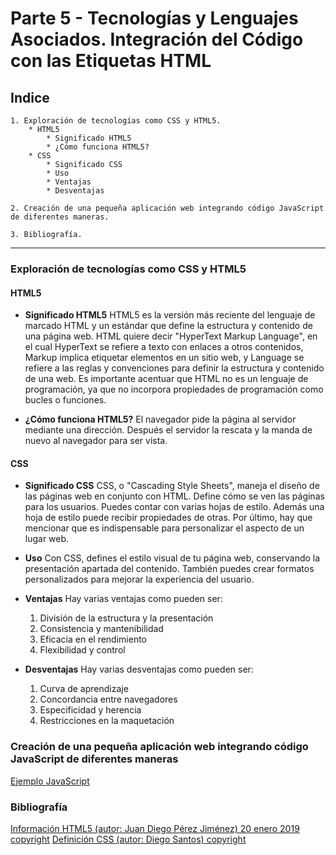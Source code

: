 # Parte 5 - Tecnologías y Lenguajes Asociados. Integración del Código con las Etiquetas HTML

## Indice

    1. Exploración de tecnologías como CSS y HTML5.
        * HTML5
            * Significado HTML5
            * ¿Cómo funciona HTML5?
        * CSS
            * Significado CSS
            * Uso
            * Ventajas
            * Desventajas

    2. Creación de una pequeña aplicación web integrando código JavaScript de diferentes maneras.

    3. Bibliografía.

---

### Exploración de tecnologías como CSS y HTML5

#### HTML5

* **Significado HTML5** HTML5 es la versión más reciente del lenguaje de marcado HTML y un estándar que define la estructura y contenido de una página web. HTML quiere decir "HyperText Markup Language", en el cual HyperText se refiere a texto con enlaces a otros contenidos, Markup implica etiquetar elementos en un sitio web, y Language se refiere a las reglas y convenciones para definir la estructura y contenido de una web. Es importante acentuar que HTML no es un lenguaje de programación, ya que no incorpora propiedades de programación como bucles o funciones.

* **¿Cómo funciona HTML5?** El navegador pide la página al servidor mediante una dirección. Después el servidor la rescata y la manda de nuevo al navegador para ser vista.

#### CSS

* **Significado CSS** CSS, o "Cascading Style Sheets", maneja el diseño de las páginas web en conjunto con HTML. Define cómo se ven las páginas para los usuarios. Puedes contar con varias hojas de estilo. Además una hoja de estilo puede recibir propiedades de otras. Por último, hay que mencionar que es indispensable para personalizar el aspecto de un lugar web.

* **Uso** Con CSS, defines el estilo visual de tu página web, conservando la presentación apartada del contenido. También puedes crear formatos personalizados para mejorar la experiencia del usuario.

* **Ventajas** Hay varias ventajas como pueden ser:
    1. División de la estructura y la presentación
    2. Consistencia y mantenibilidad
    3. Eficacia en el rendimiento
    4. Flexibilidad y control

* **Desventajas** Hay varias desventajas como pueden ser:
    1. Curva de aprendizaje
    2. Concordancia entre navegadores
    3. Especificidad y herencia
    4. Restricciones en la maquetación

### Creación de una pequeña aplicación web integrando código JavaScript de diferentes maneras

[Ejemplo JavaScript](../programaJavaScript/ejemplo.html)

### Bibliografía

[Información HTML5 (autor: Juan Diego Pérez Jiménez) 20 enero 2019 copyright](https://openwebinars.net/blog/que-es-html5/)
[Definición CSS (autor: Diego Santos) copyright](https://blog.hubspot.es/website/que-es-css#que-es)
